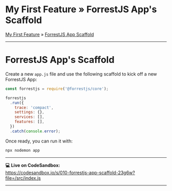 <h1 class="tutorial-step"><span>My First Feature &raquo;</span> ForrestJS App's Scaffold</h1>

[My First Feature](../README.md) &raquo; [ForrestJS App Scaffold](./README.md)

---

# ForrestJS App's Scaffold

Create a new `app.js` file and use the following scaffold to kick off a new ForrestJS App:

```js
const forrestjs = require('@forrestjs/core');

forrestjs
  .run({
    trace: 'compact',
    settings: {},
    services: [],
    features: [],
  })
  .catch(console.error);
```

Once ready, you can run it with:

```sh
npx nodemon app
```

---

**💻 Live on CodeSandbox:**  
https://codesandbox.io/s/010-forrestjs-app-scaffold-23g6w?file=/src/index.js

---
